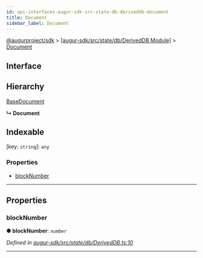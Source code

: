 ```yaml
---
id: api-interfaces-augur-sdk-src-state-db-deriveddb-document
title: Document
sidebar_label: Document
---
```


[@augurproject/sdk](api-readme.md) > [[augur-sdk/src/state/db/DerivedDB Module]](api-modules-augur-sdk-src-state-db-deriveddb-module.md) > [Document](api-interfaces-augur-sdk-src-state-db-deriveddb-document.md)

## Interface

## Hierarchy

 [BaseDocument](api-interfaces-augur-sdk-src-state-db-abstracttable-basedocument.md)

**↳ Document**

## Indexable

\[key: `string`\]:&nbsp;`any`

### Properties

* [blockNumber](api-interfaces-augur-sdk-src-state-db-deriveddb-document.md#blocknumber)

---

## Properties

<a id="blocknumber"></a>

###  blockNumber

**● blockNumber**: *`number`*

*Defined in [augur-sdk/src/state/db/DerivedDB.ts:10](https://github.com/AugurProject/augur/blob/3727cd4ec9/packages/augur-sdk/src/state/db/DerivedDB.ts#L10)*

___

